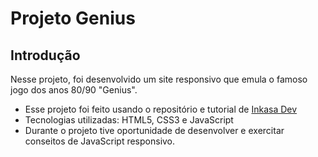 # Projeto Genius

## Introdução

Nesse projeto, foi desenvolvido um site responsivo que emula o famoso jogo dos anos 80/90 "Genius".

* Esse projeto foi feito usando o repositório e tutorial de [Inkasa Dev](https://github.com/inkasadev/genius-starter-files)
* Tecnologias utilizadas: HTML5, CSS3 e JavaScript
* Durante o projeto tive oportunidade de desenvolver e exercitar conseitos de JavaScript responsivo.